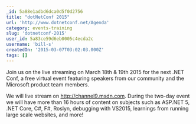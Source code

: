 ```yaml
---
_id: 5a88e1adbd6dca0d5f0d2756
title: "dotNetConf 2015"
url: 'http://www.dotnetconf.net/Agenda'
category: events-training
slug: 'dotnetconf-2015'
user_id: 5a83ce59d6eb0005c4ecda2c
username: 'bill-s'
createdOn: '2015-03-07T03:02:03.000Z'
tags: []
---
```


Join us on the live streaming on March 18th & 19th 2015 for the next .NET Conf, a free virtual event featuring speakers from our community and the Microsoft product team members.

We will live stream on http://channel9.msdn.com. During the two-day event we will have more than 16 hours of content on subjects such as ASP.NET 5, .NET Core, C#, F#, Roslyn, debugging with VS2015, learnings from running large scale websites, and more!
